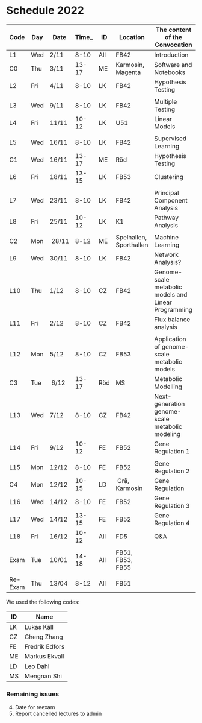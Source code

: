 # Schedule 2022

| Code | Day  | Date  | Time_  | ID  | Location | The content of the Convocation |
|--------|-------|--------|---------------|------------|----|----------------------------------------|
| L1 | Wed | 2/11 | 8-10 | All | FB42 | Introduction |
| C0 | Thu | 3/11 | 13-17 | ME | Karmosin, Magenta | Software and Notebooks |
| L2 | Fri | 4/11 | 8-10 | LK | FB42 | Hypothesis Testing |
|    |     |       |       |     |    | |
| L3 | Wed | 9/11 | 8-10 | LK | FB42 | Multiple Testing  |
| L4 | Fri | 11/11 | 10-12 | LK | U51 | Linear Models |
|    |     |       |       |     |    | |
| L5 | Wed | 16/11 | 8-10 | LK | FB42 | Supervised Learning |
| C1 | Wed | 16/11 | 13-17 | ME | Röd | Hypothesis Testing |
| L6 | Fri | 18/11 | 13-15 | LK | FB53 | Clustering |
|    |     |       |       |     |    | |
| L7 | Wed | 23/11 | 8-10 | LK | FB42 | Principal Component Analysis |
| L8 | Fri | 25/11 | 10-12 | LK | K1 | Pathway Analysis |
|    |     |       |       |     |    | |
| C2 | Mon | 28/11 | 8-12 | ME | Spelhallen, Sporthallen | Machine Learning |
| L9 | Wed | 30/11 | 8-10 | LK | FB42 | Network Analysis? |
| L10 | Thu | 1/12 | 8-10 | CZ | FB42 | Genome-scale metabolic models and Linear Programming |
| L11 | Fri | 2/12 | 8-10 | CZ | FB42 | Flux balance analysis |
|    |     |       |       |     |    | |
| L12 | Mon | 5/12 | 8-10 | CZ | FB53 | Application of genome-scale metabolic models |
| C3 | Tue | 6/12 | 13-17 | Röd | MS | Metabolic Modelling |
| L13 | Wed | 7/12 | 8-10 | CZ | FB42 |  Next-generation genome-scale metabolic modeling |
| L14 | Fri | 9/12 | 10-12 | FE | FB52 | Gene Regulation 1 |
|    |     |       |       |     |    | |
| L15 | Mon | 12/12 | 8-10 | FE | FB52 | Gene Regulation 2 |
| C4 | Mon | 12/12 | 10-15 | LD | Grå, Karmosin | Gene Regulation |
| L16 | Wed | 14/12 | 8-10 | FE | FB52 | Gene Regulation 3 |
| L17 | Wed | 14/12 | 13-15 | FE | FB52 | Gene Regulation 4 |
| L18 | Fri | 16/12 | 10-12 | All | FD5 | Q&A |
|    |     |       |       |     |    | |
| Exam | Tue | 10/01 | 14-18 | All | FB51, FB53, FB55 |
|    |     |       |       |     |    | |
| Re-Exam | Thu | 13/04 | 8-12 | All | FB51 |

We used the following codes:

 | ID | Name |
 |----|------|
 | LK | Lukas Käll |
 | CZ | Cheng Zhang |
 | FE | Fredrik Edfors |
 | ME | Markus Ekvall |
 | LD | Leo Dahl |
 | MS | Mengnan Shi |

 ### Remaining issues
 4. Date for reexam
 5. Report cancelled lectures to admin
 
